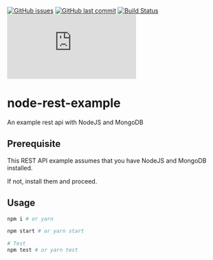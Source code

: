 [![GitHub issues](https://img.shields.io/github/issues/scriptex/node-rest-example.svg)](https://github.com/scriptex/node-rest-example/issues)
[![GitHub last commit](https://img.shields.io/github/last-commit/scriptex/node-rest-example.svg)](https://github.com/scriptex/node-rest-example/commits/master)
[![Build Status](https://travis-ci.org/scriptex/node-rest-example.svg?branch=master)](https://travis-ci.org/scriptex/node-rest-example) 
[![Analytics](https://ga-beacon.appspot.com/UA-83446952-1/github.com/scriptex/itscss/README.md)](https://github.com/scriptex/itscss/)

# node-rest-example

An example rest api with NodeJS and MongoDB

## Prerequisite

This REST API example assumes that you have NodeJS and MongoDB installed.

If not, install them and proceed.

## Usage

```sh
npm i # or yarn

npm start # or yarn start

# Test
npm test # or yarn test
```

